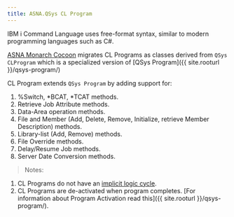 ```yaml
---
title: ASNA.QSys CL Program
---
```


IBM i Command Language uses free-format syntax, similar to modern programming languages such as C#.

[ASNA Monarch Cocoon](https://docs.asna.com/documentation/Help150/Main_Monarch_90.htm) migrates CL Programs as classes derived from `QSys CLProgram` which is a specialized version of [QSys Program]({{ site.rooturl }}/qsys-program/)

CL Program extends `QSys Program` by adding support for: 
1. %Switch, *BCAT, *TCAT methods.
2. Retrieve Job Attribute methods.
3. Data-Area operation methods.
4. File and Member (Add, Delete, Remove, Initialize, retrieve Member Description) methods.
5. Library-list (Add, Remove) methods.
6. File Override methods.
7. Delay/Resume Job methods.
8. Server Date Conversion methods.

> Notes: 
1. CL Programs do not have an [implicit logic cycle](https://www.ibm.com/support/knowledgecenter/en/ssw_ibm_i_72/rzasd/rpgcycle.htm).
2. CL Programs are de-activated when program completes. [For information about Program Activation read this]({{ site.rooturl }}/qsys-program/). 